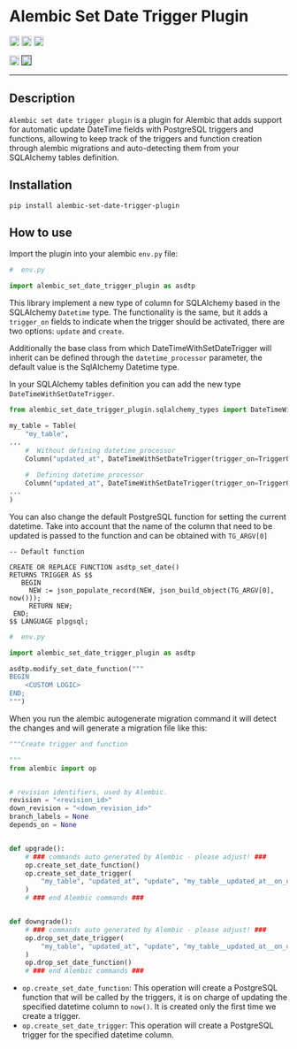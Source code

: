 # Alembic Set Date Trigger Plugin

<p>
    <a href="https://github.com/samarcan/alembic-set-date-trigger-plugin/blob/main/LICENSE"><img src="https://img.shields.io/pypi/l/markdown-subtemplate.svg" alt="License" height="18"></a>
    <a href="https://badge.fury.io/py/alembic-set-date-trigger-plugin"><img src="https://badge.fury.io/py/alembic-set-date-trigger-plugin.svg" alt="PyPI version" height="18"></a>
    <a href="https://github.com/psf/black">
        <img src="https://img.shields.io/badge/code%20style-black-000000.svg" alt="Codestyle Black" height="18">
    </a>
</p>
<p>
    <a href="https://www.python.org/downloads/"><img src="https://img.shields.io/badge/python-3.6+-blue.svg" alt="Python version" height="18"></a>
    <a href=""><img src="https://img.shields.io/badge/postgresql-11+-blue.svg" alt="PostgreSQL version" height="18"></a>
</p>

---

## Description

`Alembic set date trigger plugin` is a plugin for Alembic that adds support for automatic update DateTime fields with
PostgreSQL triggers and functions, allowing to keep track of the triggers and function creation through alembic
migrations and auto-detecting them from your SQLAlchemy tables definition.

## Installation

```shell
pip install alembic-set-date-trigger-plugin
```

## How to use

Import the plugin into your alembic `env.py` file:

```python
#  env.py

import alembic_set_date_trigger_plugin as asdtp
```

This library implement a new type of column for SQLAlchemy based in the SQLAlchemy `Datetime` type. The functionality is
the same, but it adds a `trigger_on` fields to indicate when the trigger should be activated, there are two options:
`update` and `create`.

Additionally the base class from which DateTimeWithSetDateTrigger will inherit can be defined through the
`datetime_processor` parameter, the default value is the SqlAlchemy Datetime type.

In your SQLAlchemy tables definition you can add the new type `DateTimeWithSetDateTrigger`.

```python
from alembic_set_date_trigger_plugin.sqlalchemy_types import DateTimeWithSetDateTrigger, TriggerOnEnum

my_table = Table(
    "my_table",
...
    #  Without defining datetime_processor
    Column("updated_at", DateTimeWithSetDateTrigger(trigger_on=TriggerOnEnum.update)),
    
    #  Defining datetime_processor
    Column("updated_at", DateTimeWithSetDateTrigger(trigger_on=TriggerOnEnum.update, datetime_processor=ArrowType)),
...
)
```

You can also change the default PostgreSQL function for setting the current datetime. Take into account that the name 
of the column that need to be updated is passed to the function and can be obtained with `TG_ARGV[0]`

```postgresql
-- Default function

CREATE OR REPLACE FUNCTION asdtp_set_date()
RETURNS TRIGGER AS $$
   BEGIN
     NEW := json_populate_record(NEW, json_build_object(TG_ARGV[0], now()));
     RETURN NEW;
 END;
$$ LANGUAGE plpgsql;
```

```python
#  env.py

import alembic_set_date_trigger_plugin as asdtp

asdtp.modify_set_date_function("""
BEGIN
    <CUSTOM LOGIC>
END;
""")
```

When you run the alembic autogenerate migration command it will detect the changes and will generate a migration file
like this:

```python
"""Create trigger and function

"""
from alembic import op


# revision identifiers, used by Alembic.
revision = "<revision_id>"
down_revision = "<down_revision_id>"
branch_labels = None
depends_on = None


def upgrade():
    # ### commands auto generated by Alembic - please adjust! ###
    op.create_set_date_function()
    op.create_set_date_trigger(
        "my_table", "updated_at", "update", "my_table__updated_at__on_update__set_date_trigger"
    )
    # ### end Alembic commands ###


def downgrade():
    # ### commands auto generated by Alembic - please adjust! ###
    op.drop_set_date_trigger(
        "my_table", "updated_at", "update", "my_table__updated_at__on_update__set_date_trigger"
    )
    op.drop_set_date_function()
    # ### end Alembic commands ###
```

* `op.create_set_date_function`: This operation will create a PostgreSQL function that will be called by the triggers,
   it is on charge of updating the specified datetime column to `now()`. It is created only the first time we create a
   trigger.
* `op.create_set_date_trigger`: This operation will create a PostgreSQL trigger for the specified datetime column.

